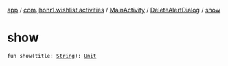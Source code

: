 [app](../../../index.md) / [com.jhonr1.wishlist.activities](../../index.md) / [MainActivity](../index.md) / [DeleteAlertDialog](index.md) / [show](./show.md)

# show

`fun show(title: `[`String`](https://kotlinlang.org/api/latest/jvm/stdlib/kotlin/-string/index.html)`): `[`Unit`](https://kotlinlang.org/api/latest/jvm/stdlib/kotlin/-unit/index.html)